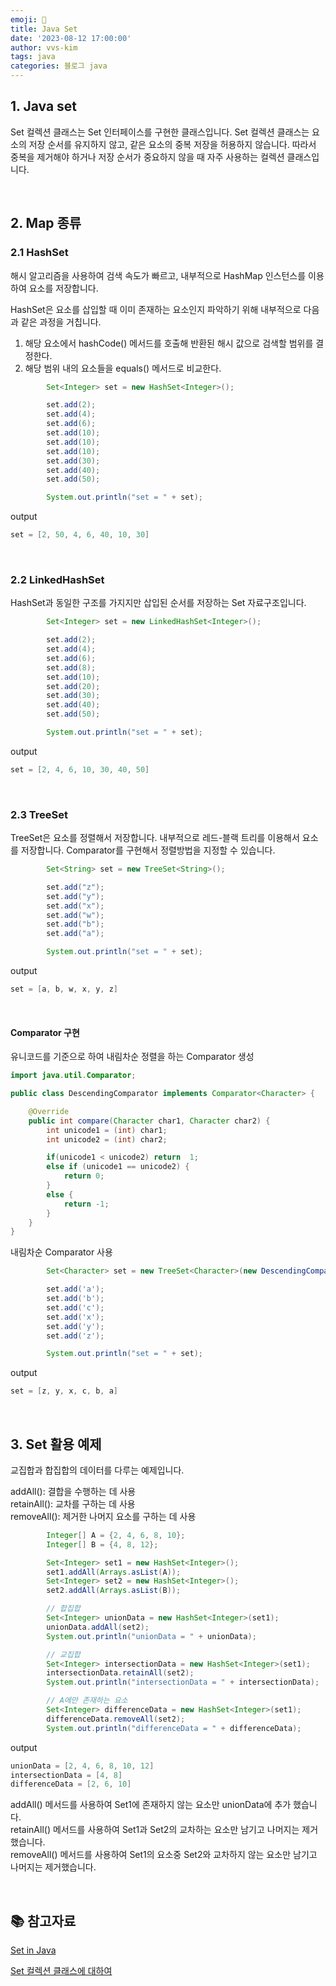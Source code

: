 ```yaml
---
emoji: 🧬
title: Java Set
date: '2023-08-12 17:00:00'
author: vvs-kim
tags: java
categories: 블로그 java
---
```


## 1. Java set

Set 컬렉션 클래스는 Set 인터페이스를 구현한 클래스입니다. Set 컬렉션 클래스는 요소의 저장 순서를 유지하지 않고, 같은 요소의 중복 저장을 허용하지 않습니다. 따라서 중복을 제거해야 하거나 저장 순서가 중요하지 않을 때 자주 사용하는 컬렉션 클래스입니다.

<br>

## 2. Map 종류

### 2.1 HashSet

해시 알고리즘을 사용하여 검색 속도가 빠르고, 내부적으로 HashMap 인스턴스를 이용하여 요소를 저장합니다.

HashSet은 요소를 삽입할 때 이미 존재하는 요소인지 파악하기 위해 내부적으로 다음과 같은 과정을 거칩니다.

1. 해당 요소에서 hashCode() 메서드를 호출해 반환된 해시 값으로 검색할 범위를 결정한다.
2. 해당 범위 내의 요소들을 equals() 메서드로 비교한다.

```java
		Set<Integer> set = new HashSet<Integer>();

		set.add(2);
		set.add(4);
		set.add(6);
		set.add(10);
		set.add(10);
		set.add(10);
		set.add(30);
		set.add(40);
		set.add(50);

		System.out.println("set = " + set);
```

output

```java
set = [2, 50, 4, 6, 40, 10, 30]
```

<br />

### 2.2 LinkedHashSet

HashSet과 동일한 구조를 가지지만 삽입된 순서를 저장하는 Set 자료구조입니다.

```java
		Set<Integer> set = new LinkedHashSet<Integer>();

		set.add(2);
		set.add(4);
		set.add(6);
		set.add(8);
		set.add(10);
		set.add(20);
		set.add(30);
		set.add(40);
		set.add(50);

		System.out.println("set = " + set);
```

output

```java
set = [2, 4, 6, 10, 30, 40, 50]
```

<br />

### 2.3 TreeSet

TreeSet은 요소를 정렬해서 저장합니다. 내부적으로 레드-블랙 트리를 이용해서 요소를 저장합니다.
Comparator를 구현해서 정렬방법을 지정할 수 있습니다.

```java
		Set<String> set = new TreeSet<String>();

		set.add("z");
		set.add("y");
		set.add("x");
		set.add("w");
		set.add("b");
		set.add("a");

		System.out.println("set = " + set);
```

output

```java
set = [a, b, w, x, y, z]
```

<br />

#### Comparator 구현

유니코드를 기준으로 하여 내림차순 정렬을 하는 Comparator 생성

```java
import java.util.Comparator;

public class DescendingComparator implements Comparator<Character> {

    @Override
    public int compare(Character char1, Character char2) {
        int unicode1 = (int) char1;
        int unicode2 = (int) char2;

        if(unicode1 < unicode2) return  1;
        else if (unicode1 == unicode2) {
            return 0;
        }
        else {
            return -1;
        }
    }
}
```

내림차순 Comparator 사용

```java
		Set<Character> set = new TreeSet<Character>(new DescendingComparator());

		set.add('a');
		set.add('b');
		set.add('c');
		set.add('x');
		set.add('y');
		set.add('z');

		System.out.println("set = " + set);
```

output

```java
set = [z, y, x, c, b, a]
```

<br>

## 3. Set 활용 예제

교집합과 합집합의 데이터를 다루는 예제입니다.

addAll(): 결합을 수행하는 데 사용<br>
retainAll(): 교차를 구하는 데 사용<br>
removeAll(): 제거한 나머지 요소를 구하는 데 사용<br>

```java
		Integer[] A = {2, 4, 6, 8, 10};
		Integer[] B = {4, 8, 12};

		Set<Integer> set1 = new HashSet<Integer>();
		set1.addAll(Arrays.asList(A));
		Set<Integer> set2 = new HashSet<Integer>();
		set2.addAll(Arrays.asList(B));

		// 합집합
		Set<Integer> unionData = new HashSet<Integer>(set1);
		unionData.addAll(set2);
		System.out.println("unionData = " + unionData);

		// 교집합
		Set<Integer> intersectionData = new HashSet<Integer>(set1);
		intersectionData.retainAll(set2);
		System.out.println("intersectionData = " + intersectionData);

		// A에만 존재하는 요소
		Set<Integer> differenceData = new HashSet<Integer>(set1);
		differenceData.removeAll(set2);
		System.out.println("differenceData = " + differenceData);
```

output

```java
unionData = [2, 4, 6, 8, 10, 12]
intersectionData = [4, 8]
differenceData = [2, 6, 10]
```

addAll() 메서드를 사용하여 Set1에 존재하지 않는 요소만 unionData에 추가 했습니다.<br>
retainAll() 메서드를 사용하여 Set1과 Set2의 교차하는 요소만 남기고 나머지는 제거했습니다.<br>
removeAll() 메서드를 사용하여 Set1의 요소중 Set2와 교차하지 않는 요소만 남기고 나머지는 제거했습니다.<br>

<br>

## 📚 참고자료

[Set in Java](https://www.javatpoint.com/set-in-java)

[Set 컬렉션 클래스에 대하여](https://code-lab1.tistory.com/238)

```toc

```
